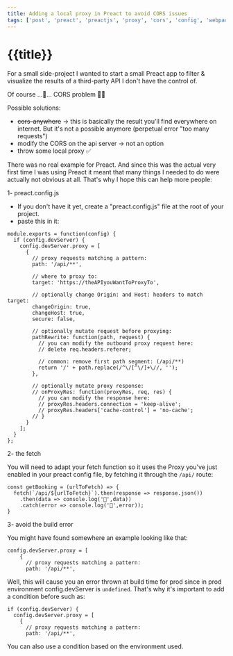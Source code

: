 ```yaml
---
title: Adding a local proxy in Preact to avoid CORS issues
tags: ['post', 'preact', 'preactjs', 'proxy', 'cors', 'config', 'webpack', 'build', 'error', 'dev', 'server', 'local server', 'proxy server', 'corsanywhere']
---
```


# {{title}}

For a small side-project I wanted to start a small Preact app to filter & visualize the results of a third-party API I don't have the control of.

Of course ...🥁... CORS problem 🤦‍♂️

Possible solutions:

<div class='bulleted-list mb-6'>

- ~~cors-anywhere~~ -> this is basically the result you'll find everywhere on internet. But it's not a possible anymore (perpetual error "too many requests")
- modify the CORS on the api server -> not an option
- throw some local proxy ✅

</div>

There was no real example for Preact. And since this was the actual very first time I was using Preact it meant that many things I needed to do were actually not obvious at all. That's why I hope this can help more people:

1- preact.config.js
- If you don't have it yet, create a "preact.config.js" file at the root of your project.
- paste this in it:
```
module.exports = function(config) {
  if (config.devServer) {
    config.devServer.proxy = [
      {
        // proxy requests matching a pattern:
        path: '/api/**',

        // where to proxy to:
        target: 'https://theAPIyouWantToProxyTo',

        // optionally change Origin: and Host: headers to match target:
        changeOrigin: true,
        changeHost: true,
        secure: false,

        // optionally mutate request before proxying:
        pathRewrite: function(path, request) {
          // you can modify the outbound proxy request here:
          // delete req.headers.referer;

          // common: remove first path segment: (/api/**)
          return '/' + path.replace(/^\/[^\/]+\//, '');
        },

        // optionally mutate proxy response:
        // onProxyRes: function(proxyRes, req, res) {
          // you can modify the response here:
          // proxyRes.headers.connection = 'keep-alive';
          // proxyRes.headers['cache-control'] = 'no-cache';
        // }
      }
    ];
  }
};
```

2- the fetch

You will need to adapt your fetch function so it uses the Proxy you've just enabled in your preact config file, by fetching it through the `/api/` route:
```
const getBooking = (urlToFetch) => {
  fetch(`/api/${urlToFetch}`).then(response => response.json())
    .then(data => console.log('🎁',data))
    .catch(error => console.log('🔫',error));
}
```

3- avoid the build error

You might have found somewhere an example looking like that:
```
config.devServer.proxy = [
    {
      // proxy requests matching a pattern:
      path: '/api/**',
```
Well, this will cause you an error thrown at build time for prod since in prod environment config.devServer is `undefined`.
That's why it's important to add a condition before such as:
```
if (config.devServer) {
  config.devServer.proxy = [
    {
      // proxy requests matching a pattern:
      path: '/api/**',
```
You can also use a condition based on the environment used.
